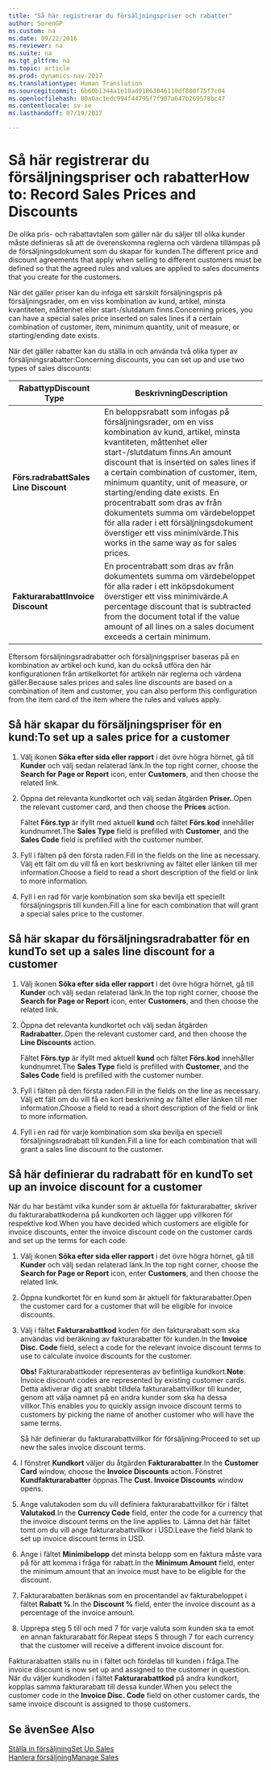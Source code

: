 ```yaml
---
title: "Så här registrerar du försäljningspriser och rabatter"
author: SorenGP
ms.custom: na
ms.date: 09/22/2016
ms.reviewer: na
ms.suite: na
ms.tgt_pltfrm: na
ms.topic: article
ms.prod: dynamics-nav-2017
ms.translationtype: Human Translation
ms.sourcegitcommit: 6b60b1344a1e18ad91863046110df880f75f7c04
ms.openlocfilehash: 80a0ac1edc994f44795f7f907a647b269578bc47
ms.contentlocale: sv-se
ms.lasthandoff: 07/19/2017

---
```


# <a name="how-to-record-sales-prices-and-discounts"></a><span data-ttu-id="49bad-102">Så här registrerar du försäljningspriser och rabatter</span><span class="sxs-lookup"><span data-stu-id="49bad-102">How to: Record Sales Prices and Discounts</span></span>
<span data-ttu-id="49bad-103">De olika pris- och rabattavtalen som gäller när du säljer till olika kunder måste definieras så att de överenskomna reglerna och värdena tillämpas på de försäljningsdokument som du skapar för kunden.</span><span class="sxs-lookup"><span data-stu-id="49bad-103">The different price and discount agreements that apply when selling to different customers must be defined so that the agreed rules and values are applied to sales documents that you create for the customers.</span></span>

<span data-ttu-id="49bad-104">När det gäller priser kan du infoga ett särskilt försäljningspris på försäljningsrader, om en viss kombination av kund, artikel, minsta kvantiteten, måttenhet eller start-/slutdatum finns.</span><span class="sxs-lookup"><span data-stu-id="49bad-104">Concerning prices, you can have a special sales price inserted on sales lines if a certain combination of customer, item, minimum quantity, unit of measure, or starting/ending date exists.</span></span>

<span data-ttu-id="49bad-105">När det gäller rabatter kan du ställa in och använda två olika typer av försäljningsrabatter:</span><span class="sxs-lookup"><span data-stu-id="49bad-105">Concerning discounts, you can set up and use two types of sales discounts:</span></span>

|<span data-ttu-id="49bad-106">Rabattyp</span><span class="sxs-lookup"><span data-stu-id="49bad-106">Discount Type</span></span> |<span data-ttu-id="49bad-107">Beskrivning</span><span class="sxs-lookup"><span data-stu-id="49bad-107">Description</span></span> |
|--------------|------------|
|<span data-ttu-id="49bad-108">**Förs.radrabatt**</span><span class="sxs-lookup"><span data-stu-id="49bad-108">**Sales Line Discount**</span></span>|<span data-ttu-id="49bad-109">En beloppsrabatt som infogas på försäljningsrader, om en viss kombination av kund, artikel, minsta kvantiteten, måttenhet eller start-/slutdatum finns.</span><span class="sxs-lookup"><span data-stu-id="49bad-109">An amount discount that is inserted on sales lines if a certain combination of customer, item, minimum quantity, unit of measure, or starting/ending date exists.</span></span> <span data-ttu-id="49bad-110">En procentrabatt som dras av från dokumentets summa om värdebeloppet för alla rader i ett försäljningsdokument överstiger ett viss minimivärde.</span><span class="sxs-lookup"><span data-stu-id="49bad-110">This works in the same way as for sales prices.</span></span>|
|<span data-ttu-id="49bad-111">**Fakturarabatt**</span><span class="sxs-lookup"><span data-stu-id="49bad-111">**Invoice Discount**</span></span>|<span data-ttu-id="49bad-112">En procentrabatt som dras av från dokumentets summa om värdebeloppet för alla rader i ett inköpsdokument överstiger ett viss minimivärde.</span><span class="sxs-lookup"><span data-stu-id="49bad-112">A percentage discount that is subtracted from the document total if the value amount of all lines on a sales document exceeds a certain minimum.</span></span>|

<span data-ttu-id="49bad-113">Eftersom försäljningsradrabatter och försäljningspriser baseras på en kombination av artikel och kund, kan du också utföra den här konfigurationen från artikelkortet för artikeln när reglerna och värdena gäller.</span><span class="sxs-lookup"><span data-stu-id="49bad-113">Because sales prices and sales line discounts are based on a combination of item and customer, you can also perform this configuration from the item card of the item where the rules and values apply.</span></span>

## <a name="to-set-up-a-sales-price-for-a-customer"></a><span data-ttu-id="49bad-114">Så här skapar du försäljningspriser för en kund:</span><span class="sxs-lookup"><span data-stu-id="49bad-114">To set up a sales price for a customer</span></span>
1. <span data-ttu-id="49bad-115">Välj ikonen **Söka efter sida eller rapport** i det övre högra hörnet, gå till **Kunder** och välj sedan relaterad länk.</span><span class="sxs-lookup"><span data-stu-id="49bad-115">In the top right corner, choose the **Search for Page or Report** icon, enter **Customers**, and then choose the related link.</span></span>
2. <span data-ttu-id="49bad-116">Öppna det relevanta kundkortet och välj sedan åtgärden **Priser.**.</span><span class="sxs-lookup"><span data-stu-id="49bad-116">Open the relevant customer card, and then choose the **Prices** action.</span></span>

    <span data-ttu-id="49bad-117">Fältet **Förs.typ** är ifyllt med aktuell **kund** och fältet **Förs.kod** innehåller kundnumret.</span><span class="sxs-lookup"><span data-stu-id="49bad-117">The **Sales Type** field is prefilled with **Customer**, and the **Sales Code** field is prefilled with the customer number.</span></span>
3. <span data-ttu-id="49bad-118">Fyll i fälten på den första raden.</span><span class="sxs-lookup"><span data-stu-id="49bad-118">Fill in the fields on the line as necessary.</span></span> <span data-ttu-id="49bad-119">Välj ett fält om du vill få en kort beskrivning av fältet eller länken till mer information.</span><span class="sxs-lookup"><span data-stu-id="49bad-119">Choose a field to read a short description of the field or link to more information.</span></span>
4. <span data-ttu-id="49bad-120">Fyll i en rad för varje kombination som ska bevilja ett speciellt försäljningspris till kunden.</span><span class="sxs-lookup"><span data-stu-id="49bad-120">Fill a line for each combination that will grant a special sales price to the customer.</span></span>

## <a name="to-set-up-a-sales-line-discount-for-a-customer"></a><span data-ttu-id="49bad-121">Så här skapar du försäljningsradrabatter för en kund</span><span class="sxs-lookup"><span data-stu-id="49bad-121">To set up a sales line discount for a customer</span></span>
1. <span data-ttu-id="49bad-122">Välj ikonen **Söka efter sida eller rapport** i det övre högra hörnet, gå till **Kunder** och välj sedan relaterad länk.</span><span class="sxs-lookup"><span data-stu-id="49bad-122">In the top right corner, choose the **Search for Page or Report** icon, enter **Customers**, and then choose the related link.</span></span>
2. <span data-ttu-id="49bad-123">Öppna det relevanta kundkortet och välj sedan åtgärden **Radrabatter.**.</span><span class="sxs-lookup"><span data-stu-id="49bad-123">Open the relevant customer card, and then choose the **Line Discounts** action.</span></span>

    <span data-ttu-id="49bad-124">Fältet **Förs.typ** är ifyllt med aktuell **kund** och fältet **Förs.kod** innehåller kundnumret.</span><span class="sxs-lookup"><span data-stu-id="49bad-124">The **Sales Type** field is prefilled with **Customer**, and the **Sales Code** field is prefilled with the customer number.</span></span>
3.  <span data-ttu-id="49bad-125">Fyll i fälten på den första raden.</span><span class="sxs-lookup"><span data-stu-id="49bad-125">Fill in the fields on the line as necessary.</span></span> <span data-ttu-id="49bad-126">Välj ett fält om du vill få en kort beskrivning av fältet eller länken till mer information.</span><span class="sxs-lookup"><span data-stu-id="49bad-126">Choose a field to read a short description of the field or link to more information.</span></span>
4. <span data-ttu-id="49bad-127">Fyll i en rad för varje kombination som ska bevilja en speciell försäljningsradrabatt till kunden.</span><span class="sxs-lookup"><span data-stu-id="49bad-127">Fill a line for each combination that will grant a sales line discount to the customer.</span></span>

## <a name="to-set-up-an-invoice-discount-for-a-customer"></a><span data-ttu-id="49bad-128">Så här definierar du radrabatt för en kund</span><span class="sxs-lookup"><span data-stu-id="49bad-128">To set up an invoice discount for a customer</span></span>
<span data-ttu-id="49bad-129">När du har bestämt vilka kunder som är aktuella för fakturarabatter, skriver du fakturarabattkoderna på kundkorten och lägger upp villkoren för respektive kod.</span><span class="sxs-lookup"><span data-stu-id="49bad-129">When you have decided which customers are eligible for invoice discounts, enter the invoice discount code on the customer cards and set up the terms for each code.</span></span>

1. <span data-ttu-id="49bad-130">Välj ikonen **Söka efter sida eller rapport** i det övre högra hörnet, gå till **Kunder** och välj sedan relaterad länk.</span><span class="sxs-lookup"><span data-stu-id="49bad-130">In the top right corner, choose the **Search for Page or Report** icon, enter **Customers**, and then choose the related link.</span></span>
2. <span data-ttu-id="49bad-131">Öppna kundkortet för en kund som är aktuell för fakturarabatter.</span><span class="sxs-lookup"><span data-stu-id="49bad-131">Open the customer card for a customer that will be eligible for invoice discounts.</span></span>
3. <span data-ttu-id="49bad-132">Välj i fältet  **Fakturarabattkod** koden för den fakturarabatt som ska användas vid beräkning av fakturarabatter för kunden.</span><span class="sxs-lookup"><span data-stu-id="49bad-132">In the **Invoice Disc. Code** field, select a code for the relevant invoice discount terms to use to calculate invoice discounts for the customer.</span></span>

    <span data-ttu-id="49bad-133">**Obs!** Fakturarabattkoder representeras av befintliga kundkort.</span><span class="sxs-lookup"><span data-stu-id="49bad-133">**Note**: Invoice discount codes are represented by existing customer cards.</span></span> <span data-ttu-id="49bad-134">Detta aktiverar dig att snabbt tilldela fakturarabattvillkor till kunder, genom att välja namnet på en andra kunder som ska ha dessa villkor.</span><span class="sxs-lookup"><span data-stu-id="49bad-134">This enables you to quickly assign invoice discount terms to customers by picking the name of another customer who will have the same terms.</span></span>

    <span data-ttu-id="49bad-135">Så här definierar du fakturarabattvillkor för försäljning:</span><span class="sxs-lookup"><span data-stu-id="49bad-135">Proceed to set up new the sales invoice discount terms.</span></span>
4. <span data-ttu-id="49bad-136">I fönstret **Kundkort** väljer du åtgärden **Fakturarabatter**.</span><span class="sxs-lookup"><span data-stu-id="49bad-136">In the **Customer Card** window, choose the **Invoice Discounts** action.</span></span> <span data-ttu-id="49bad-137">Fönstret **Kundfakturarabatter** öppnas.</span><span class="sxs-lookup"><span data-stu-id="49bad-137">The **Cust. Invoice Discounts** window opens.</span></span>
5. <span data-ttu-id="49bad-138">Ange valutakoden som du vill definiera fakturarabattvillkor för i fältet **Valutakod**.</span><span class="sxs-lookup"><span data-stu-id="49bad-138">In the **Currency Code** field, enter the code for a currency that the invoice discount terms on the line applies to.</span></span> <span data-ttu-id="49bad-139">Lämna det här fältet tomt om du vill ange fakturarabattvillkor i USD.</span><span class="sxs-lookup"><span data-stu-id="49bad-139">Leave the field blank to set up invoice discount terms in USD.</span></span>
6. <span data-ttu-id="49bad-140">Ange i fältet **Minimibelopp** det minsta belopp som en faktura måste vara på för att komma i fråga för rabatt.</span><span class="sxs-lookup"><span data-stu-id="49bad-140">In the **Minimum Amount** field, enter the minimum amount that an invoice must have to be eligible for the discount.</span></span>
7. <span data-ttu-id="49bad-141">Fakturarabatten beräknas som en procentandel av fakturabeloppet i fältet **Rabatt %**.</span><span class="sxs-lookup"><span data-stu-id="49bad-141">In the **Discount %** field, enter the invoice discount as a percentage of the invoice amount.</span></span>
8. <span data-ttu-id="49bad-142">Upprepa steg 5 till och med 7 för varje valuta som kunden ska ta emot en annan fakturarabatt för.</span><span class="sxs-lookup"><span data-stu-id="49bad-142">Repeat steps 5 through 7 for each currency that the customer will receive a different invoice discount for.</span></span>

<span data-ttu-id="49bad-143">Fakturarabatten ställs nu in i fältet och fördelas till kunden i fråga.</span><span class="sxs-lookup"><span data-stu-id="49bad-143">The invoice discount is now set up and assigned to the customer in question.</span></span> <span data-ttu-id="49bad-144">När du väljer kundkoden i fältet **Fakturarabattkod** på andra kundkort, kopplas samma fakturarabatt till dessa kunder.</span><span class="sxs-lookup"><span data-stu-id="49bad-144">When you select the customer code in the **Invoice Disc. Code** field on other customer cards, the same invoice discount is assigned to those customers.</span></span>

## <a name="see-also"></a><span data-ttu-id="49bad-145">Se även</span><span class="sxs-lookup"><span data-stu-id="49bad-145">See Also</span></span>  
[<span data-ttu-id="49bad-146">Ställa in försäljning</span><span class="sxs-lookup"><span data-stu-id="49bad-146">Set Up Sales</span></span>](sales-setup-sales.md)  
[<span data-ttu-id="49bad-147">Hantera försäljning</span><span class="sxs-lookup"><span data-stu-id="49bad-147">Manage Sales</span></span>](sales-manage-sales.md)

